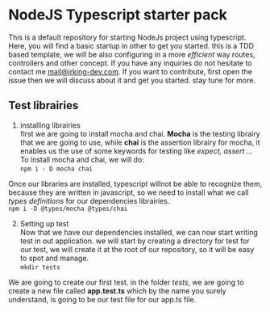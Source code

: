 # NodeJS Typescript starter pack

This is a  default repository for starting NodeJs project using typescript. Here, you will find a basic startup in other to get you started. this is a TDD based template, we will be also configuring in a more *efficient* way routes, controllers and other concept.
If you have any inquiries do not hesitate to contact me mail@jrking-dev.com. If you want to contribute, first open the issue then we will discuss about it and get you started. stay tune for more.

## Test librairies

1. installing librairies  
first we are going to install mocha and chai. **Mocha** is the testing librairy that we are going to use, while **chai** is the assertion librairy for mocha, it enables us the use of some keywords for testing like *expect, assert ...*  
To install mocha and chai, we will do:  
`npm i - D mocha chai`
  
  Once our libraries are installed, typescript willnot be able to recognize them, because they are written in javascript, so we need to install what we call *types definitions* for our dependencies librairies.  
`npm i -D @types/mocha @types/chai`  

2. Setting up test  
Now that we have our dependencies installed, we can now start writing test in out application. we will start by creating a directory for test for our test, we will create it at the root of our repository, so it will be easy to spot and manage.  
`mkdir tests`  

We are going to create our first test. in the folder *tests*, we are going to create a new file called **app.test.ts** which by the name you surely understand, is going to be our test file for our app.ts file.






